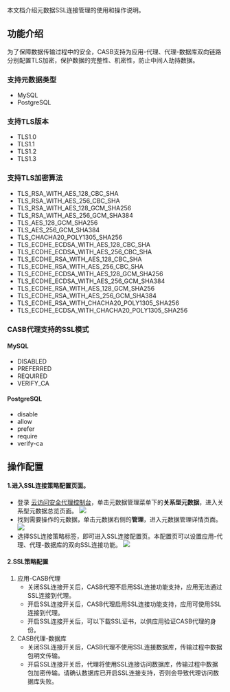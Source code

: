 本文档介绍元数据SSL连接管理的使用和操作说明。

## 功能介绍

为了保障数据传输过程中的安全，CASB支持为应用-代理、代理-数据库双向链路分别配置TLS加密，保护数据的完整性、机密性，防止中间人劫持数据。

### 支持元数据类型
* MySQL
* PostgreSQL
 
### 支持TLS版本
* TLS1.0
* TLS1.1
* TLS1.2
* TLS1.3
 
### 支持TLS加密算法
* TLS_RSA_WITH_AES_128_CBC_SHA
* TLS_RSA_WITH_AES_256_CBC_SHA
* TLS_RSA_WITH_AES_128_GCM_SHA256
* TLS_RSA_WITH_AES_256_GCM_SHA384
* TLS_AES_128_GCM_SHA256
* TLS_AES_256_GCM_SHA384
* TLS_CHACHA20_POLY1305_SHA256
* TLS_ECDHE_ECDSA_WITH_AES_128_CBC_SHA
* TLS_ECDHE_ECDSA_WITH_AES_256_CBC_SHA
* TLS_ECDHE_RSA_WITH_AES_128_CBC_SHA
* TLS_ECDHE_RSA_WITH_AES_256_CBC_SHA
* TLS_ECDHE_ECDSA_WITH_AES_128_GCM_SHA256
* TLS_ECDHE_ECDSA_WITH_AES_256_GCM_SHA384
* TLS_ECDHE_RSA_WITH_AES_128_GCM_SHA256
* TLS_ECDHE_RSA_WITH_AES_256_GCM_SHA384
* TLS_ECDHE_RSA_WITH_CHACHA20_POLY1305_SHA256
* TLS_ECDHE_ECDSA_WITH_CHACHA20_POLY1305_SHA256

### CASB代理支持的SSL模式

#### MySQL
* DISABLED 
* PREFERRED 
* REQUIRED 
* VERIFY_CA

#### PostgreSQL
* disable
* allow
* prefer
* require
* verify-ca

## 操作配置 

#### 1.进入SSL连接策略配置页面。 

* 登录 [云访问安全代理控制台](https://console.cloud.tencent.com/casb)，单击元数据管理菜单下的**关系型元数据**，进入关系型元数据总览页面。
![](https://main.qcloudimg.com/raw/35abfec3265505b16c6a242e4ab6bf48.png)
* 找到需要操作的元数据，单击元数据右侧的**管理**，进入元数据管理详情页面。
![](https://main.qcloudimg.com/raw/637c9ceb4a107049531b8e6ad2791ee0.png)
* 选择SSL连接策略标签，即可进入SSL连接配置页。本配置页可以设置应用-代理、代理-数据库的双向SSL连接功能。
![](https://qcloudimg.tencent-cloud.cn/raw/6ca152a1f25e726ca3b40e0a779c3ebc.png)

#### 2.SSL策略配置
1. 应用-CASB代理
   * 关闭SSL连接开关后，CASB代理不启用SSL连接功能支持，应用无法通过SSL连接到代理。
   * 开启SSL连接开关后，CASB代理启用SSL连接功能支持，应用可使用SSL连接到代理。
   * 开启SSL连接开关后，可以下载SSL证书，以供应用验证CASB代理的身份。
2. CASB代理-数据库
   * 关闭SSL连接开关后，CASB代理不使用SSL连接数据库，传输过程中数据包明文传输。
   * 开启SSL连接开关后，代理将使用SSL连接访问数据库，传输过程中数据包加密传输。请确认数据库已开启SSL连接支持，否则会导致代理访问数据库失败。